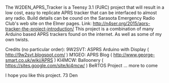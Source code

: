 The W2DEN_APRS_Tracker is a Teensy 3.1 (PJRC) project that will result in a low cost, easy to replicate APRS tracker that can be interfaced to almost any radio.
Build details can be cound on the Sarasota Emergency Radio Club's web site on the Elmer pages. 
Link: http://n4ser.org/2015/aprs-tracker-the-project-introduction/
This project is a combination of many Arduino based APRS trackers found on the internet. As well as some of my own twists.

Credits (no particular order):
  9W2SVT: ASPRS Arduino with Display ( http://9w2svt.blogspot.com/ )
  M1GEO: APRS Blog ( http://www.george-smart.co.uk/wiki/APRS )
  KI4MCW: Balloonery ( https://sites.google.com/site/ki4mcw/ )
  BeRTOS Project
  ... more to come
  

I hope you like this project.
73
Den
